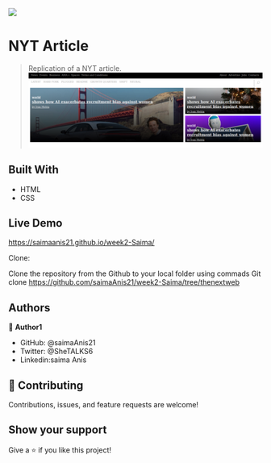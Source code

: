 ![](https://img.shields.io/badge/Microverse-blueviolet)

# NYT Article

> Replication of a NYT article.
![screenshot](./images/screen-shot.png)

## Built With

- HTML
- CSS


## Live Demo

https://saimaanis21.github.io/week2-Saima/


Clone:

Clone the repository from the Github to your local folder
using commads
Git clone https://github.com/saimaAnis21/week2-Saima/tree/thenextweb



## Authors

👤 **Author1**

- GitHub:  @saimaAnis21
- Twitter: @SheTALKS6
- Linkedin:saima Anis

## 🤝 Contributing

Contributions, issues, and feature requests are welcome!

## Show your support

Give a ⭐️ if you like this project!

